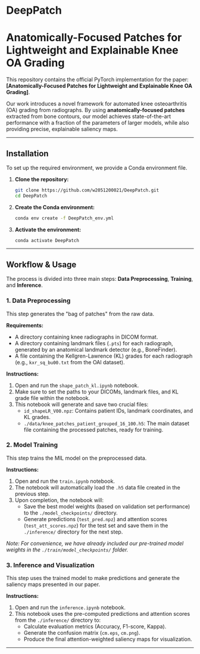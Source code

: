 # DeepPatch


# Anatomically-Focused Patches for Lightweight and Explainable Knee OA Grading

This repository contains the official PyTorch implementation for the paper: **[Anatomically-Focused Patches for Lightweight and Explainable Knee OA Grading]**.

Our work introduces a novel framework for automated knee osteoarthritis (OA) grading from radiographs. By using **anatomically-focused patches** extracted from bone contours, our model achieves state-of-the-art performance with a fraction of the parameters of larger models, while also providing precise, explainable saliency maps.


---

## Installation

To set up the required environment, we provide a Conda environment file.

1.  **Clone the repository:**
    ```bash
    git clone https://github.com/w2051200021/DeepPatch.git
    cd DeepPatch
    ```

2.  **Create the Conda environment:**
    ```bash
    conda env create -f DeepPatch_env.yml
    ```

3.  **Activate the environment:**
    ```bash
    conda activate DeepPatch
    ```

---

## Workflow & Usage

The process is divided into three main steps: **Data Preprocessing**, **Training**, and **Inference**.

### 1. Data Preprocessing

This step generates the "bag of patches" from the raw data.

**Requirements:**
*   A directory containing knee radiographs in DICOM format.
*   A directory containing landmark files (`.pts`) for each radiograph, generated by an anatomical landmark detector (e.g., BoneFinder).
*   A file containing the Kellgren-Lawrence (KL) grades for each radiograph (e.g., `kxr_sq_bu00.txt` from the OAI dataset).

**Instructions:**
1.  Open and run the `shape_patch_kl.ipynb` notebook.
2.  Make sure to set the paths to your DICOMs, landmark files, and KL grade file within the notebook.
3.  This notebook will generate and save two crucial files:
    *   `id_shapeLR_V00.npz`: Contains patient IDs, landmark coordinates, and KL grades.
    *   `./data/knee_patches_patient_grouped_16_100.h5`: The main dataset file containing the processed patches, ready for training.

### 2. Model Training

This step trains the MIL model on the preprocessed data.

**Instructions:**
1.  Open and run the `train.ipynb` notebook.
2.  The notebook will automatically load the `.h5` data file created in the previous step.
3.  Upon completion, the notebook will:
    *   Save the best model weights (based on validation set performance) to the `./model_checkpoints/` directory.
    *   Generate predictions (`test_pred.npz`) and attention scores (`test_att_scores.npz`) for the test set and save them in the `./inference/` directory for the next step.

*Note: For convenience, we have already included our pre-trained model weights in the `./train/model_checkpoints/` folder.*

### 3. Inference and Visualization

This step uses the trained model to make predictions and generate the saliency maps presented in our paper.

**Instructions:**
1.  Open and run the `inference.ipynb` notebook.
2.  This notebook uses the pre-computed predictions and attention scores from the `./inference/` directory to:
    *   Calculate evaluation metrics (Accuracy, F1-score, Kappa).
    *   Generate the confusion matrix (`cm.eps`, `cm.png`).
    *   Produce the final attention-weighted saliency maps for visualization.

---

